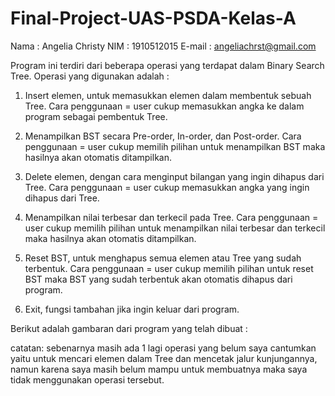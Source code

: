 # Final-Project-UAS-PSDA-Kelas-A

Nama    : Angelia Christy
NIM     : 1910512015
E-mail  : angeliachrst@gmail.com

Program ini terdiri dari beberapa operasi yang terdapat dalam Binary Search Tree. 
Operasi yang digunakan adalah : 
1) Insert elemen, untuk memasukkan elemen dalam membentuk sebuah Tree.
Cara penggunaan = user cukup memasukkan angka ke dalam program sebagai pembentuk Tree.

2) Menampilkan BST secara Pre-order, In-order, dan Post-order.
Cara penggunaan = user cukup memilih pilihan untuk menampilkan BST maka hasilnya akan otomatis ditampilkan.

3) Delete elemen, dengan cara menginput bilangan yang ingin dihapus dari Tree.
Cara penggunaan = user cukup memasukkan angka yang ingin dihapus dari Tree.

4) Menampilkan nilai terbesar dan terkecil pada Tree.
Cara penggunaan = user cukup memilih pilihan untuk menampilkan nilai terbesar dan terkecil maka hasilnya akan otomatis ditampilkan.
5) Reset BST, untuk menghapus semua elemen atau Tree yang sudah terbentuk.
Cara penggunaan = user cukup memilih pilihan untuk reset BST maka BST yang sudah terbentuk akan otomatis dihapus dari program.

6) Exit, fungsi tambahan jika ingin keluar dari program.

Berikut adalah gambaran dari program yang telah dibuat :

catatan: sebenarnya masih ada 1 lagi operasi yang belum saya cantumkan yaitu untuk mencari elemen dalam Tree dan mencetak jalur kunjungannya, namun karena saya masih belum mampu untuk membuatnya maka saya tidak menggunakan operasi tersebut.


